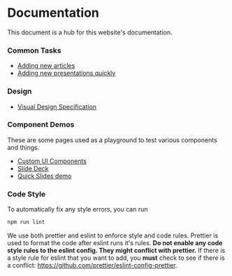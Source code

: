# Documentation

This document is a hub for this website's documentation.

### Common Tasks

-   [Adding new articles](/dev/docs/articles)
-   [Adding new presentations quickly](/dev/docs/slidedecks)

### Design

-   [Visual Design Specification](/dev/docs/design)

### Component Demos

These are some pages used as a playground to test various components and things.

-   [Custom UI Components](/dev/components)
-   [Slide Deck](/slides/slide-deck)
-   [Quick Slides demo](/slides/quick-slides)

### Code Style

To automatically fix any style errors, you can run

```bash
npm run lint
```

We use both prettier and eslint to enforce style and code rules. Prettier is used to format the code after eslint runs it's rules.
**Do not enable any code style rules to the eslint config. They might conflict with prettier.** If there is a style rule for eslint
that you want to add, you **must** check to see if there is a conflict: https://github.com/prettier/eslint-config-prettier.
